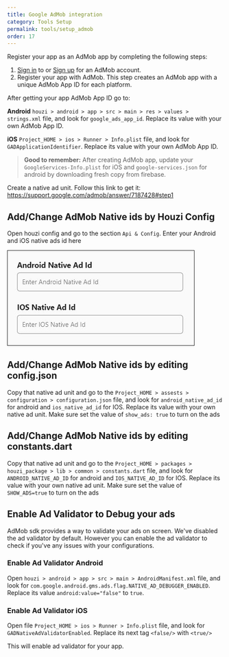 ```yaml
---
title: Google AdMob integration
category: Tools Setup
permalink: tools/setup_admob
order: 17
---
```


Register your app as an AdMob app by completing the following steps:
1. [Sign in](https://admob.google.com/home/) to or [Sign up](https://support.google.com/admob/answer/7356219) for an AdMob account.
2. Register your app with AdMob. This step creates an AdMob app with a unique AdMob App ID for each platform.

After getting your app AdMob App ID go to:

**Android** `houzi > android > app > src > main > res > values > strings.xml` file, and look for `google_ads_app_id`. Replace its value with your own AdMob App ID.

**iOS** `Project_HOME > ios > Runner > Info.plist` file, and look for `GADApplicationIdentifier`. Replace its value with your own AdMob App ID. 

> **Good to remember:** After creating AdMob app, update your `GoogleServices-Info.plist` for iOS and `google-services.json` for android by downloading fresh copy from firebase.

Create a native ad unit. Follow this link to get it: https://support.google.com/admob/answer/7187428#step1


## Add/Change AdMob Native ids by Houzi Config
Open houzi config and go to the section `Api & Config`. Enter your Android and iOS native ads id here

<img src="../../images/enter-ad-mob-key.JPG" alt="enter-ad-mob-key.JPG" title="enter-ad-mob-key.JPG" border= "1px solid"/>


## Add/Change AdMob Native ids by editing config.json
Copy that native ad unit and go to the `Project_HOME > assests > configuration > configuration.json` file, and look for `android_native_ad_id` for android and `ios_native_ad_id` for IOS. Replace its value with your own native ad unit.
Make sure set the value of `show_ads: true` to turn on the ads


## Add/Change AdMob Native ids by editing constants.dart
Copy that native ad unit and go to the `Project_HOME > packages > houzi_package > lib > common > constants.dart` file, and look for `ANDROID_NATIVE_AD_ID` for android and `IOS_NATIVE_AD_ID` for IOS. Replace its value with your own native ad unit.
Make sure set the value of `SHOW_ADS=true` to turn on the ads

## Enable Ad Validator to Debug your ads
AdMob sdk provides a way to validate your ads on screen. We've disabled the ad validator by default. However you can enable the ad validator to check if you've any issues with your configurations.

### Enable Ad Validator Android

Open `houzi > android > app > src > main > AndroidManifest.xml` file, and look for `com.google.android.gms.ads.flag.NATIVE_AD_DEBUGGER_ENABLED`. Replace its value `android:value="false"` to `true`.

### Enable Ad Validator iOS
Open file `Project_HOME > ios > Runner > Info.plist` file, and look for `GADNativeAdValidatorEnabled`. Replace its next tag `<false/>` with `<true/>`

This will enable ad validator for your app.